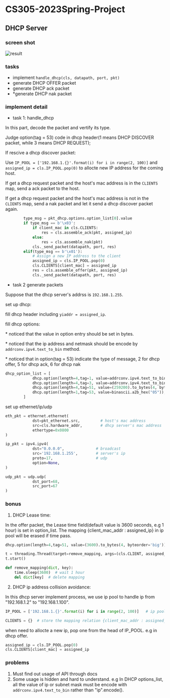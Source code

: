 # CS305-2023Spring-Project


## DHCP Server

### screen shot

![result](https://api.apifox.cn/api/v1/projects/2429766/resources/383797/image-preview)


### tasks

+ implement `handle_dhcp(cls, datapath, port, pkt)`
+ generate DHCP OFFER packet
+ generate DHCP ack packet
+ *generate DHCP nak packet 

### implement detail

+ task 1: handle_dhcp

In this part, decode the packet and vertify its type.

Judge option(tag = 53) code in dhcp header(1 means DHCP DISCOVER packet, while 3 means DHCP REQUEST);

If rescive a dhcp discover packet:

Use `IP_POOL = ['192.168.1.{}'.format(i) for i in range(2, 100)]` and ` assigned_ip = cls.IP_POOL.pop(0)` to allocte new IP address for the coming host.

If get a dhcp request packet and the host's mac address is in the `CLIENTS` map, send a ack packet to the host.

If get a dhcp request packet and the host's mac address is not in the `CLIENTS` map, send a nak packet and let it send a dhcp discover packet again. 

``` python
        type_msg = pkt_dhcp.options.option_list[0].value
        if type_msg == b'\x03':
            if client_mac in cls.CLIENTS:
                res = cls.assemble_ack(pkt, assigned_ip)
            else: 
                res = cls.assemble_nak(pkt)
            cls._send_packet(datapath, port, res)
        elif(type_msg == b'\x01'):
            # Assign a new IP address to the client
            assigned_ip = cls.IP_POOL.pop(0)
            cls.CLIENTS[client_mac] = assigned_ip
            res = cls.assemble_offer(pkt, assigned_ip)
            cls._send_packet(datapath, port, res)
```


+ task 2 generate packets

Suppose that the dhcp server's addrss is `192.168.1.255`.

set up dhcp:

fill dhcp header including `yiaddr = assigned_ip`.

fill dhcp options:

\* noticed that the value in option entry should be set in bytes.

\* noticed that the ip address and netmask should be encode by `addrconv.ipv4.text_to_bin` method.

\* noticed that in option(tag = 53) indicate the type of message, 2 for dhcp offer, 5 for dhcp ack, 6 for dhcp nak

```python
dhcp_option_list = [
            dhcp.option(length=4,tag=1, value=addrconv.ipv4.text_to_bin(cls.netmask)),      # Subnet mask
            dhcp.option(length=4,tag=3, value=addrconv.ipv4.text_to_bin('192.168.1.255')),  # Router
            dhcp.option(length=4,tag=51, value=(259200).to_bytes(4, byteorder='big')),      # Lease time
            dhcp.option(length=1,tag=53, value=binascii.a2b_hex("05")),                     # DHCP message Type
        ]
```

set up ethernet/ip/udp

``` python
eth_pkt = ethernet.ethernet(
            dst=pkt_ethernet.src,         # host's mac address
            src=cls.hardware_addr,        # dhcp server's mac address
            ethertype=0x0800
)

ip_pkt = ipv4.ipv4(
            dst="0.0.0.0",              # broadcast
            src='192.168.1.255',        # server's ip
            proto=17,                   # udp 
            option=None,
)

udp_pkt = udp.udp(
            dst_port=68,
            src_port=67
)
```


### bonus 

1. DHCP Lease time:

In the offer packet, the Lease time field(default value is 3600 seconds, e.g 1 hour) is set in option_list. The mapping {client_mac_addr : assigned_ip} in ip pool will be erased if time pass.   

```python
dhcp.option(length=4,tag=51, value=(3600).to_bytes(4, byteorder='big')),      # Lease time

t = threading.Thread(target=remove_mapping, args=(cls.CLIENT, assigned_ip))
t.start()

def remove_mapping(dict, key):
    time.sleep(3600)  # wait 1 hour
    del dict[key]  # delete mapping
```


2. DHCP ip address collision avoidance:

In this dhcp server implement process, we use ip pool to handle ip from "192.168.1.2" to "192.168.1.100".

```python
IP_POOL = ['192.168.1.{}'.format(i) for i in range(2, 100)]   # ip pool/stack

CLIENTS = {}  # store the mapping relation {client_mac_addr : assigned_ip}
```

when need to allocte a new ip, pop one from the head of IP_POOL. e.g in dhcp offer.

```python
assigned_ip = cls.IP_POOL.pop(0)
cls.CLIENTS[client_mac] = assigned_ip
```

### problems

1. Must find out usage of API through docs
2. Some usage is hidden and hard to understand. e.g In DHCP options_list, all the value of ip or subnet mask must be encode with `addrconv.ipv4.text_to_bin` rather than "ip".encode().
